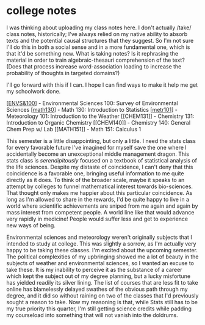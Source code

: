 # college notes

I was thinking about uploading my class notes here.  I don't actually /take/ class notes, historically; I've always relied on my native ability to absorb texts and the potential causal structures that they suggest.  So I'm not sure I'll do this in both a social sense and in a more fundamental one, which is that it'd be something new.  What is taking notes?  Is it rephrasing the material in order to train algebraic-thesauri comprehension of the text?  (Does that process increase word-association loading to increase the probability of thoughts in targeted domains?)

I'll go forward with this if I can.  I hope I can find ways to make it help me get my schoolwork done.

[[ENVS&100]] - Environmental Sciences 100: Survey of Environmental Sciences
[[math130]] - Math 130: Introduction to Statistics
[[metr101]] - Meteorology 101: Introduction to the Weather
[[CHEM131]] - Chemistry 131: Introduction to Organic Chemistry
[[CHEM140]] - Chemistry 140:  General Chem Prep w/ Lab
[[MATH151]] - Math 151:  Calculus 1

This semester is a little disappointing, but only a little.  I need the stats class for every favorable future I've imagined for myself save the one where I accidentally become an unexceptional middle management dragon.  This stats class is *serendipitously* focused on a textbook of statistical analysis of the life sciences.  Despite my distaste of coincidence, I can't deny that this coincidence is a favorable one, bringing useful information to me quite directly as it does.  To think of the broader scale, maybe it speaks to an attempt by colleges to funnel mathematical interest towards bio-sciences.  That thought only makes me happier about this particular coincidence.  As long as I'm allowed to share in the rewards, I'd be quite happy to live in a world where scientific achievements are sniped from me again and again by mass interest from competent people.  A world line like that would advance very rapidly in medicine!  People would suffer less and get to experience new ways of being.

Environmental sciences and meteorology weren't originally subjects that I intended to study at college.  This was slightly a sorrow, as I'm actually very happy to be taking these classes.  I'm excited about the upcoming semester.  The political complexities of my upbringing showed me a lot of beauty in the subjects of weather and environmental sciences, so I wanted an excuse to take these.  It is my inability to perceive it as the substance of a career which kept the subject out of my degree planning, but a lucky misfortune has yielded readily its silver lining.  The list of courses that are less fit to take online has blamelessly delayed swathes of the obvious path through my degree, and it did so without raining on two of the classes that I'd previously sought a reason to take.  Now my reasoning is that, while Stats still has to be my true priority this quarter, I'm still getting science credits while padding my courseload into something that will not vanish into the doldrums.

[//begin]: # "Autogenerated link references for markdown compatibility"
[ENVS&100]: envs100.md "ENVS&100"
[MATH130]: math130.md "MATH130"
[METR101]: metr101.md "METR101"
[//end]: # "Autogenerated link references"